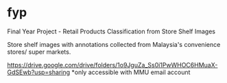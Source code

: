 # fyp
Final Year Project - Retail Products Classification from Store Shelf Images

Store shelf images with annotations collected from Malaysia's convenience stores/ super markets.

https://drive.google.com/drive/folders/1o9JguZa_Ss0i1PwWHOC6HMuaX-GdSEwb?usp=sharing *only accessible with MMU email account
